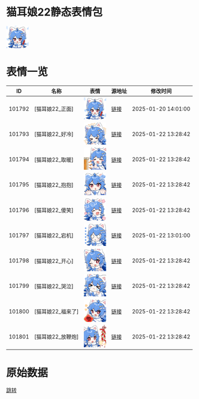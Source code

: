 # 猫耳娘22静态表情包

<img src="./cover.png" height="60" alt="cover" />

# 表情一览

|ID|名称|表情|源地址|修改时间|
|----|----|----|----|----|
|101792|[猫耳娘22_正面]|<img src="./pic/101792_%5B猫耳娘22_正面%5D.png" height="60" alt="正面"/>|[链接](https://i0.hdslb.com/bfs/emote/22aff4f4541eb908828dff2fcd1ad2b8d5a31c5c.png)|2025-01-20 14:01:00|
|101793|[猫耳娘22_好冷]|<img src="./pic/101793_%5B猫耳娘22_好冷%5D.png" height="60" alt="好冷"/>|[链接](https://i0.hdslb.com/bfs/emote/0960d3e8b8ffec58c2f854c8704e0672f4013e21.png)|2025-01-22 13:28:42|
|101794|[猫耳娘22_取暖]|<img src="./pic/101794_%5B猫耳娘22_取暖%5D.png" height="60" alt="取暖"/>|[链接](https://i0.hdslb.com/bfs/emote/75d56d07cc6fd093338684cf1c3d325716d93c5b.png)|2025-01-22 13:28:42|
|101795|[猫耳娘22_抱抱]|<img src="./pic/101795_%5B猫耳娘22_抱抱%5D.png" height="60" alt="抱抱"/>|[链接](https://i0.hdslb.com/bfs/emote/635b99f40733a17974f5492106555722bfdb003d.png)|2025-01-22 13:28:42|
|101796|[猫耳娘22_傻笑]|<img src="./pic/101796_%5B猫耳娘22_傻笑%5D.png" height="60" alt="傻笑"/>|[链接](https://i0.hdslb.com/bfs/emote/5a8cea024cd6979b804d294cf0c0cf241e64552a.png)|2025-01-22 13:28:42|
|101797|[猫耳娘22_宕机]|<img src="./pic/101797_%5B猫耳娘22_宕机%5D.png" height="60" alt="宕机"/>|[链接](https://i0.hdslb.com/bfs/emote/9d4897a797226a4b05f1544654e078d1d93a3da5.png)|2025-01-22 13:01:00|
|101798|[猫耳娘22_开心]|<img src="./pic/101798_%5B猫耳娘22_开心%5D.png" height="60" alt="开心"/>|[链接](https://i0.hdslb.com/bfs/emote/dd00d2d69a854abc448a5d4066a2cfc6b3282c50.png)|2025-01-22 13:28:42|
|101799|[猫耳娘22_哭泣]|<img src="./pic/101799_%5B猫耳娘22_哭泣%5D.png" height="60" alt="哭泣"/>|[链接](https://i0.hdslb.com/bfs/emote/c5a918c7da451c6269a9e01a077e1422adeaa1ec.png)|2025-01-22 13:28:42|
|101800|[猫耳娘22_福来了]|<img src="./pic/101800_%5B猫耳娘22_福来了%5D.png" height="60" alt="福来了"/>|[链接](https://i0.hdslb.com/bfs/emote/78900c2e43b2da315b073ad3ae12ce450663db11.png)|2025-01-22 13:28:42|
|101801|[猫耳娘22_放鞭炮]|<img src="./pic/101801_%5B猫耳娘22_放鞭炮%5D.png" height="60" alt="放鞭炮"/>|[链接](https://i0.hdslb.com/bfs/emote/8be8e76a3a391039cbd570481e36e03793503c6b.png)|2025-01-22 13:28:42|

# 原始数据

[跳转](./raw.json)

